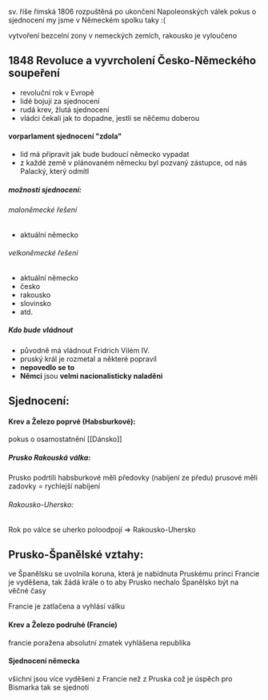 sv. říše římská 
1806 rozpuštěná
po ukončení Napoleonských válek pokus o sjednocení 
my jsme v Německém spolku taky :(

vytvoření bezcelní zony v nemeckých zemích, rakousko je vyloučeno
## 1848 Revoluce a vyvrcholení Česko-Německého soupeření
- revoluční rok v Evropě 
- lidé bojují za sjednocení 
- rudá krev, žlutá sjednocení
- vládci čekali jak to dopadne, jestli se něčemu doberou 
#### vorparlament sjednocení "zdola"
- lid má připravit jak bude budoucí německo vypadat
- z každé země v plánovaném německu byl pozvaný zástupce, od nás Palacký, který odmítl
##### možnosti sjednocení:
###### maloněmecké řešení 
- aktuální německo
###### velkoněmecké řešení 
- aktuální německo 
- česko 
- rakousko
- slovinsko 
- atd.

##### Kdo bude vládnout 
- původně má vládnout Fridrich Vilém IV.
- pruský král je rozmetal a některé popravil
- **nepovedlo se to** 
- **Němci** jsou **velmi nacionalisticky naladěni**
## Sjednocení:
#### Krev a Železo poprvé (Habsburkové):
pokus o osamostatnění [[Dánsko]]
##### Prusko Rakouská válka:
Prusko podrtili
habsburkové měli předovky (nabíjení ze předu)
prusové měli zadovky = rychlejší nabíjení 

###### Rakousko-Uhersko:
Rok po válce se uherko poloodpojí => Rakousko-Uhersko

## Prusko-Španělské vztahy:
ve Španělsku se uvolnila koruna, která je nabídnuta Pruskému princi
Francie je vyděšena, tak žádá krále o to aby Prusko nechalo Španělsko být na věčné časy

Francie je zatlačena a vyhlásí válku

#### Krev a Železo podruhé (Francie)
francie poražena
absolutní zmatek 
vyhlášena republika
#### Sjednocení německa
všichni jsou více vyděšeni z Francie než z Pruska 
což je úspěch pro Bismarka
tak se sjednotí 
